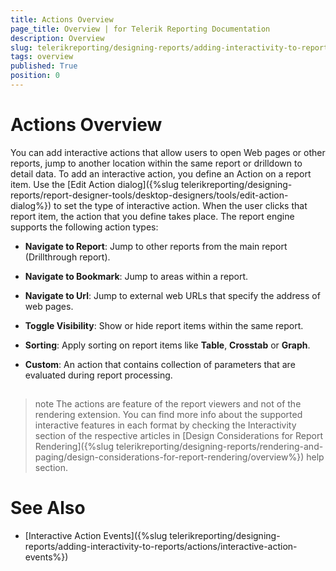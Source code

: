 ```yaml
---
title: Actions Overview
page_title: Overview | for Telerik Reporting Documentation
description: Overview
slug: telerikreporting/designing-reports/adding-interactivity-to-reports/actions/overview
tags: overview
published: True
position: 0
---
```


# Actions Overview



You can add interactive actions that allow users to open Web pages or other reports, jump to another location
        within the same report or drilldown to detail data. To add an interactive action, you define an Action on a report item. Use the [Edit Action dialog]({%slug telerikreporting/designing-reports/report-designer-tools/desktop-designers/tools/edit-action-dialog%})
        to set the type of interactive action. When the user clicks that report item, the action that you define takes place. The report engine
        supports the following action types:
      

* __Navigate to Report__: Jump to other reports from the main report (Drillthrough report).
          

* __Navigate to Bookmark__: Jump to areas within a report.
          

* __Navigate to Url__: Jump to external web URLs that specify the address of web pages.
          

* __Toggle Visibility__: Show or hide report items within the same report.
          

* __Sorting__: Apply sorting on report items like __Table__, __Crosstab__ or __Graph__.
          

* __Custom__: An action that contains collection of parameters that are evaluated during report processing.
          

## 

>note The actions are feature of the report viewers and not of the rendering extension. You can find more info about the            supported interactive features in each format by checking the Interactivity section of the respective articles in            [Design Considerations for Report Rendering]({%slug telerikreporting/designing-reports/rendering-and-paging/design-considerations-for-report-rendering/overview%}) help section.          


# See Also

 * [Interactive Action Events]({%slug telerikreporting/designing-reports/adding-interactivity-to-reports/actions/interactive-action-events%})

